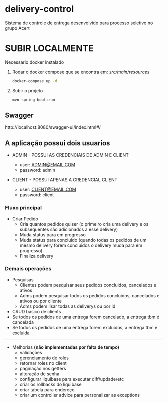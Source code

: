 # delivery-control

Sistema de controle de entrega desenvolvido para processo seletivo no grupo Acert

# SUBIR LOCALMENTE

Necessario docker instalado

1. Rodar o docker compose que se encontra em: *src/main/resources*
   ```bash
   docker-compose up -d

2. Subir o projeto
   ```bash
   mvn spring-boot:run

## Swagger

http://localhost:8080/swagger-ui/index.html#/

## A aplicação possui dois usuarios

* ADMIN - POSSUI AS CREDENCIAIS DE ADMIN E CLIENT
    - user: ADMIN@EMAIL.COM
    - password: admin

* CLIENT - POSSUI APENAS A CREDENCIAL CLIENT
    - user: CLIENT@EMAIL.COM
    - password: client

### Fluxo principal

* Criar Pedido
    - Cria quantos pedidos quiser (o primeiro cria uma delivery e os subsequentes são adicionados a esse delivery)
    - Muda status para em progresso
    - Muda status para concluido (quando todas os pedidos de um mesmo delivery forem concluidos o delivery muda para em
      progresso)
    - Finaliza delivery

### Demais operações

* Pesquisas
    - Clientes podem pesquisar seus pedidos concluidos, cancelados e ativos
    - Adms podem pesquisar todos os pedidos concluidos, cancelados e ativos ou por cliente
    - Adms podem lisar todas as deliverys ou por id
* CRUD basico de clients
* Se todos os pedidos de uma entrega forem cancelado, a entrega tbm é cancelada
* Se todos os pedidos de uma entrega forem excluidos, a entrega tbm é excluida

---

* Melhorias **(não implementadas por falta de tempo)**
    - validações
    - gerenciamento de roles
    - retornar roles no client
    - paginação nos getters
    - alteração de senha
    - configurar liquibase para executar diff/updade/etc
    - criar os rollbacks do liquibase
    - criar tabela para endereço
    - criar um controller advice para personalizar as exceptions